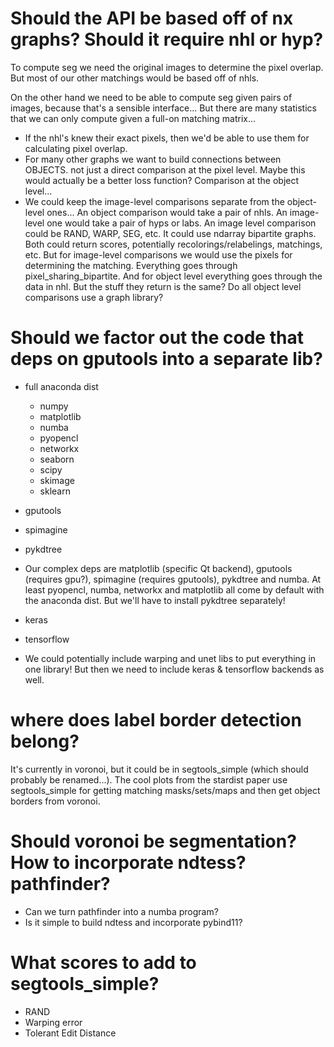 # Should the API be based off of nx graphs? Should it require nhl or hyp?

To compute seg we need the original images to determine the pixel overlap. But most of our other matchings would be based off of nhls.

On the other hand we need to be able to compute seg given pairs of images, because that's a sensible interface... But there are many statistics that we can only compute given a full-on matching matrix...

- If the nhl's knew their exact pixels, then we'd be able to use them for calculating pixel overlap.
- For many other graphs we want to build connections between OBJECTS. not just a direct comparison at the pixel level. Maybe this would actually be a better loss function? Comparison at the object level...
- We could keep the image-level comparisons separate from the object-level ones... An object comparison would take a pair of nhls. An image-level one would take a pair of hyps or labs. An image level comparison could be RAND, WARP, SEG, etc. It could use ndarray bipartite graphs. Both could return scores, potentially recolorings/relabelings, matchings, etc. But for image-level comparisons we would use the pixels for determining the matching. Everything goes through pixel_sharing_bipartite. And for object level everything goes through the data in nhl. But the stuff they return is the same? Do all object level comparisons use a graph library?

# Should we factor out the code that deps on gputools into a separate lib?

- full anaconda dist
    + numpy
    + matplotlib
    + numba
    + pyopencl
    + networkx
    + seaborn
    + scipy
    + skimage
    + sklearn
- gputools
- spimagine
- pykdtree

- Our complex deps are matplotlib (specific Qt backend), gputools (requires gpu?), spimagine (requires gputools), pykdtree and numba. At least pyopencl, numba, networkx and matplotlib all come by default with the anaconda dist. But we'll have to install pykdtree separately!

- keras
- tensorflow

- We could potentially include warping and unet libs to put everything in one library! But then we need to include keras & tensorflow backends as well.

# where does label border detection belong?

It's currently in voronoi, but it could be in segtools_simple (which should probably be renamed...). The cool plots from the stardist paper use segtools_simple for getting matching masks/sets/maps and then get object borders from voronoi.

# Should voronoi be segmentation? How to incorporate ndtess? pathfinder?

- Can we turn pathfinder into a numba program?
- Is it simple to build ndtess and incorporate pybind11?

# What scores to add to segtools_simple?

- RAND
- Warping error
- Tolerant Edit Distance

